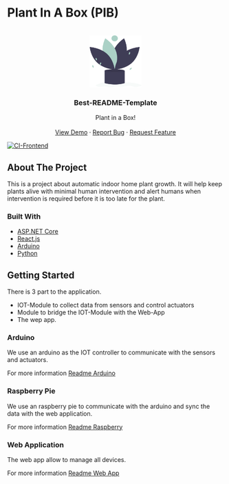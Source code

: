 # Plant In A Box (PIB)

<br />
<div align="center">
  <a href="https://github.com/PrincessMadMath/plant-in-a-box">
    <img src="images/logo.png" alt="Logo" width="120" height="120">
  </a>

  <h3 align="center">Best-README-Template</h3>

  <p align="center">
    Plant in a Box!
    <br />
    <br />
    <a href="https://example.com/">View Demo</a>
    ·
    <a href="https://github.com/PrincessMadMath/plant-in-a-box/issues">Report Bug</a>
    ·
    <a href="https://github.com/PrincessMadMath/plant-in-a-box/issues">Request Feature</a>
  </p>
</div>

[![CI-Frontend](https://github.com/PrincessMadMath/plant-in-a-box/actions/workflows/frontend-actions.yml/badge.svg)](https://github.com/PrincessMadMath/plant-in-a-box/actions/workflows/frontend-actions.yml)

## About The Project

This is a project about automatic indoor home plant growth. It will help keep plants alive with minimal human intervention and alert humans when intervention is required before it is too late for the plant.

### Built With

-   [ASP.NET Core](https://docs.microsoft.com/en-us/aspnet/core/?view=aspnetcore-5.0)
-   [React.js](https://reactjs.org/)
-   [Arduino](https://www.arduino.cc/)
-   [Python](https://www.python.org/)

## Getting Started

There is 3 part to the application.

-   IOT-Module to collect data from sensors and control actuators
-   Module to bridge the IOT-Module with the Web-App
-   The wep app.

### Arduino

We use an arduino as the IOT controller to communicate with the sensors and actuators.

For more information [Readme Arduino](arduino/README.md)

### Raspberry Pie

We use an raspberry pie to communicate with the arduino and sync the data with the web application.

For more information [Readme Raspberry](raspberry/README.md)

### Web Application

The web app allow to manage all devices.

For more information [Readme Web App](frontend/README.md)
